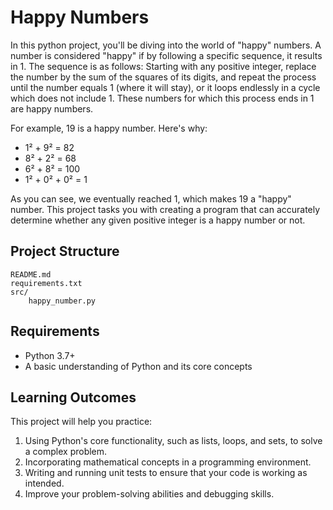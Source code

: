 
# Happy Numbers

In this python project, you'll be diving into the world of "happy" numbers. A number is considered "happy" if by following a specific sequence, it results in 1. The sequence is as follows: Starting with any positive integer, replace the number by the sum of the squares of its digits, and repeat the process until the number equals 1 (where it will stay), or it loops endlessly in a cycle which does not include 1. These numbers for which this process ends in 1 are happy numbers.

For example, 19 is a happy number. Here's why:

- 1² + 9² = 82
- 8² + 2² = 68
- 6² + 8² = 100
- 1² + 0² + 0² = 1

As you can see, we eventually reached 1, which makes 19 a "happy" number. This project tasks you with creating a program that can accurately determine whether any given positive integer is a happy number or not.

## Project Structure

```
README.md
requirements.txt
src/
    happy_number.py
```

## Requirements

- Python 3.7+
- A basic understanding of Python and its core concepts

## Learning Outcomes

This project will help you practice:

1. Using Python's core functionality, such as lists, loops, and sets, to solve a complex problem.
2. Incorporating mathematical concepts in a programming environment.
3. Writing and running unit tests to ensure that your code is working as intended.
4. Improve your problem-solving abilities and debugging skills.